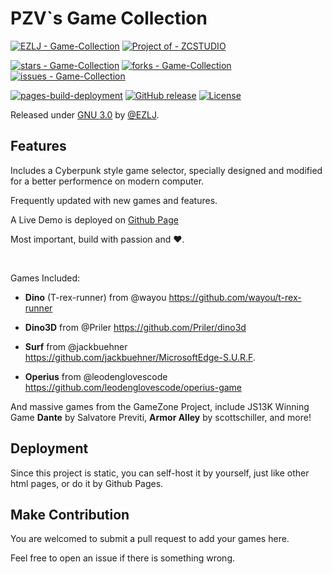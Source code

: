 # PZV`s Game Collection
[![EZLJ - Game-Collection](https://img.shields.io/static/v1?label=EZLJ&message=Game-Collection&color=blue&logo=github)](https://github.com/EZLJ/Game-Collection "Go to GitHub repo")
[![Project of - ZCSTUDIO](https://img.shields.io/badge/Project_of-ZCSTUDIO-blueviolet)](https://www.zcstudio.online)

[![stars - Game-Collection](https://img.shields.io/github/stars/EZLJ/Game-Collection?style=social)](https://github.com/EZLJ/Game-Collection)
[![forks - Game-Collection](https://img.shields.io/github/forks/EZLJ/Game-Collection?style=social)](https://github.com/EZLJ/Game-Collection)
[![issues - Game-Collection](https://img.shields.io/github/issues/EZLJ/Game-Collection)](https://github.com/EZLJ/Game-Collection/issues)

[![pages-build-deployment](https://github.com/EZLJ/Game-Collection/actions/workflows/pages/pages-build-deployment/badge.svg)](https://github.com/EZLJ/Game-Collection/actions/workflows/pages/pages-build-deployment)
[![GitHub release](https://img.shields.io/github/release/EZLJ/Game-Collection?include_prereleases=&sort=semver&color=blue)](https://github.com/EZLJ/Game-Collection/releases/)
[![License](https://img.shields.io/badge/License-GNU_3.0-blue)](#license)



Released under [GNU 3.0](/LICENSE) by [@EZLJ](https://github.com/EZLJ).
## Features

Includes a Cyberpunk style game selector, specially designed and modified for a better performence on modern computer.

Frequently updated with new games and features.

A Live Demo is deployed on [Github Page](https://game.zcstudio.online)

Most important, build with passion and ❤️.

<br>

Games Included:

- **Dino** (T-rex-runner) from @wayou
https://github.com/wayou/t-rex-runner

- **Dino3D** from @Priler
https://github.com/Priler/dino3d

- **Surf** from @jackbuehner
https://github.com/jackbuehner/MicrosoftEdge-S.U.R.F.

- **Operius** from @leodenglovescode
https://github.com/leodenglovescode/operius-game

And massive games from the GameZone Project, include JS13K Winning Game **Dante** by Salvatore Previti, **Armor Alley** by scottschiller, and more!

## Deployment

Since this project is static, you can self-host it by yourself, just like other html pages, or do it by Github Pages.

## Make Contribution

You are welcomed to submit a pull request to add your games here.

Feel free to open an issue if there is something wrong.

